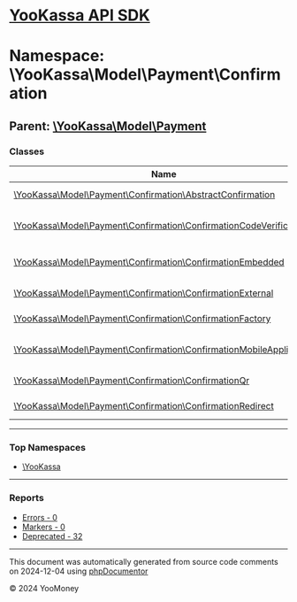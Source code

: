 # [YooKassa API SDK](../home.md)

# Namespace: \YooKassa\Model\Payment\Confirmation

## Parent: [\YooKassa\Model\Payment](../namespaces/yookassa-model-payment.md)

### Classes

| Name | Summary |
| ---- | ------- |
| [\YooKassa\Model\Payment\Confirmation\AbstractConfirmation](../classes/YooKassa-Model-Payment-Confirmation-AbstractConfirmation.md) | Класс, представляющий модель AbstractConfirmation. |
| [\YooKassa\Model\Payment\Confirmation\ConfirmationCodeVerification](../classes/YooKassa-Model-Payment-Confirmation-ConfirmationCodeVerification.md) | Класс, представляющий модель ConfirmationCodeVerification. |
| [\YooKassa\Model\Payment\Confirmation\ConfirmationEmbedded](../classes/YooKassa-Model-Payment-Confirmation-ConfirmationEmbedded.md) | Класс, представляющий модель ConfirmationEmbedded. |
| [\YooKassa\Model\Payment\Confirmation\ConfirmationExternal](../classes/YooKassa-Model-Payment-Confirmation-ConfirmationExternal.md) | Класс, представляющий модель ConfirmationExternal. |
| [\YooKassa\Model\Payment\Confirmation\ConfirmationFactory](../classes/YooKassa-Model-Payment-Confirmation-ConfirmationFactory.md) | Класс, представляющий фабрику ConfirmationFactory. |
| [\YooKassa\Model\Payment\Confirmation\ConfirmationMobileApplication](../classes/YooKassa-Model-Payment-Confirmation-ConfirmationMobileApplication.md) | Класс, представляющий модель ConfirmationMobileApplication. |
| [\YooKassa\Model\Payment\Confirmation\ConfirmationQr](../classes/YooKassa-Model-Payment-Confirmation-ConfirmationQr.md) | Класс, представляющий модель ConfirmationQr. |
| [\YooKassa\Model\Payment\Confirmation\ConfirmationRedirect](../classes/YooKassa-Model-Payment-Confirmation-ConfirmationRedirect.md) | Класс, представляющий модель ConfirmationRedirect. |

---

### Top Namespaces

* [\YooKassa](../namespaces/yookassa.md)

---

### Reports
* [Errors - 0](../reports/errors.md)
* [Markers - 0](../reports/markers.md)
* [Deprecated - 32](../reports/deprecated.md)

---

This document was automatically generated from source code comments on 2024-12-04 using [phpDocumentor](http://www.phpdoc.org/)

&copy; 2024 YooMoney
